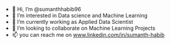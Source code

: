 - 👋 Hi, I’m @sumanthhabib96
- 👀 I’m interested in Data science and Machine Learning
- 🌱 I’m currently working as Applied Data Scientist
- 💞️ I’m looking to collaborate on Machine Learning Projects
- 📫 you can reach me on www.linkedin.com/in/sumanth-habib

<!---
sumanthhabib96/sumanthhabib96 is a ✨ special ✨ repository because its `README.md` (this file) appears on your GitHub profile.
You can click the Preview link to take a look at your changes.
--->
